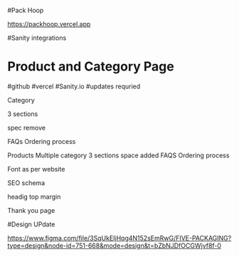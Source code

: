 #Pack Hoop

https://packhoop.vercel.app

#Sanity integrations

# Product and Category Page

#github
#vercel
#Sanity.io
#updates requried



Category

3 sections

spec remove 
 
 FAQs
 Ordering process
 



Products
Multiple category
3 sections
space added
FAQS
 Ordering process
 
 Font as per website
 
 SEO schema
 
 headig top margin
 
 Thank you page

 #Design UPdate

 https://www.figma.com/file/3SqUkEIjHqg4N152sEmRwG/FIVE-PACKAGING?type=design&node-id=751-668&mode=design&t=bZbNJDfOCGWjvf8f-0
 
